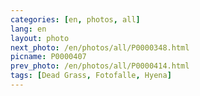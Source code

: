 ```yaml
---
categories: [en, photos, all]
lang: en
layout: photo
next_photo: /en/photos/all/P0000348.html
picname: P0000407
prev_photo: /en/photos/all/P0000414.html
tags: [Dead Grass, Fotofalle, Hyena]
---
```

